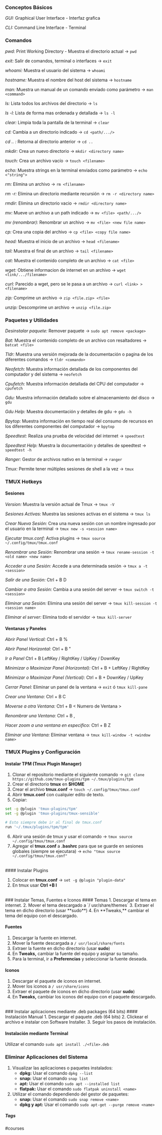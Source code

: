 ### Conceptos Básicos

*GUI:* Graphical User Interface - Interfaz grafica

*CLI:*  Command Line Interface - Terminal
<br>
### Comandos

*pwd:*  Print Working Directory - Muestra el directorio actual -> `pwd`

*exit:*  Salir de comandos, terminal o interfaces -> `exit`

*whoami:*  Muestra el usuario del sistema -> `whoami`

*hostname:*  Muestra el nombre del host del sistema -> `hostname`

*man:*  Muestra un manual de un comando enviado como parámetro -> `man <command>`

*ls:*  Lista todos los archivos del directorio -> `ls`

*ls -l:*  Lista de forma mas ordenada y detallada -> `ls -l`

*clear:*  Limpia toda la pantalla de la terminal -> `clear`

*cd:*  Cambia a un directorio indicado -> `cd <path/.../>`

*cd .. :*  Retorna al directorio anterior -> `cd ..`

*mkdir:*  Crea un nuevo directorio -> `mkdir <directory name>`

*touch:*  Crea un archivo vacío -> `touch <filename>`

*echo:*  Muestra strings en la terminal enviados como parámetro -> `echo <"string">`

*rm:*  Elimina un archivo -> `rm <filename>`

*rm -r:*  Elimina un directorio mediante recursión -> `rm -r <directory name>`

*rmdir:*  Elimina un directorio vacio -> `rmdir <directory name>`

*mv:*  Mueve un archivo a un path indicado -> `mv <file> <path/.../>`

*mv (renombrar):*  Renombrar un archivo -> `mv <file> <new file name>`

*cp:*  Crea una copia del archivo -> `cp <file> <copy file name>`

*head:*  Muestra el inicio de un archivo -> `head <filename>`

*tail:*  Muestra el final de un archivo -> `tail <filename>`

*cat:*  Muestra el contenido completo de un archivo -> `cat <file>`

*wget:*  Obtiene informacion de internet en un archivo -> `wget <link/.../filename>`

*curl:*  Parecido a wget, pero se le pasa a un archivo -> `curl <link> > <filename>`

*zip:*  Comprime un archivo -> `zip <file.zip> <file>`

*unzip:*  Descomprime un archivo -> `unzip <file.zip>`
<br>
### Paquetes y Utilidades

*Desinstalar paquete:*  Remover paquete -> `sudo apt remove <package>`

*Bat:*  Muestra el contenido completo de un archivo con resaltadores -> `batcat <file>`

*Tldr:*  Muestra una versión mejorada de la documentación o pagina de los diferentes comandos -> `tldr <comando>`

*Neofetch:*  Muestra información detallada de los componentes del computador y del sistema -> `neofetch`

*Cpufetch:*  Muestra información detallada del CPU del computador -> `cpufetch`

*Gdu:*  Muestra información detallado sobre el almacenamiento del disco -> `gdu`

*Gdu Help:*  Muestra documentación y detalles de gdu -> `gdu -h`

*Bpytop:*  Muestra información en tiempo real del consumo de recursos en los diferentes componentes del computador -> `bpytop`

*Speedtest:*  Realiza una prueba de velocidad del internet -> `speedtest`

*Speedtest Help:*  Muestra la documentación y detalles de speedtest -> `speedtest -h`

*Ranger:*  Gestor de archivos nativo en la terminal -> `ranger`

*Tmux:*  Permite tener múltiples sesiones de shell a la vez -> `tmux`
<br>
### TMUX Hotkeys
#### Sesiones

*Version:*  Muestra la versión actual de Tmux -> `tmux -V`

*Sesiones Activas:*  Muestra las sesiones activas en el sistema -> `tmux ls`

*Crear Nueva Sesión:*  Crea una nueva sesión con un nombre ingresado por el usuario en la terminal -> `tmux new -s <session name>`

*Ejecutar tmux.conf:*  Activa plugins -> `tmux source ~/.config/tmux/tmux.conf`

*Renombrar una Sesión:*  Renombrar una sesión -> `tmux rename-session -t <old name> <new name>`

*Acceder a una Sesión:*  Accede a una determinada sesión -> `tmux a -t <session>`

*Salir de una Sesión:*  Ctrl + B D

*Cambiar a otra Sesión:*  Cambia a una sesión del server -> `tmux switch -t <session>`

*Eliminar una Sesión:*  Elimina una sesión del server -> `tmux kill-session -t <session name>`

*Eliminar el server:*  Elimina todo el servidor -> `tmux kill-server`
<br>
#### Ventanas y Paneles

*Abrir Panel Vertical:*  Ctrl + B %

*Abrir Panel Horizontal:*  Ctrl + B "

*Ir a Panel*  Ctrl + B LeftKey / RightKey / UpKey / DownKey

*Minimizar o Maximizar Panel (Horizontal):*  Ctrl + B + LeftKey / RightKey

*Minimizar o Maximizar Panel (Vertical):*  Ctrl + B + DownKey / UpKey 

*Cerrar Panel:* Eliminar un panel de la ventana -> `exit` ó `tmux kill-pane`

*Crear una Ventana:*  Ctrl + B C

*Moverse a otra Ventana:*  Ctrl + B < Numero de Ventana >

*Renombrar una Ventana:*  Ctrl + B ,
 
*Hacer zoom a una ventana en especifico:*  Ctrl + B Z

*Eliminar una Ventana:*  Eliminar ventana -> `tmux kill-window -t <window name>`
<br>
### TMUX Plugins y Configuración
#### Instalar TPM (Tmux Plugin Manager)
1. Clonar el repositorio mediante el siguiente comando -> `git clone https://github.com/tmux-plugins/tpm ~/.tmux/plugins/tpm`
2. Crear el directorio **tmux** en **$HOME**
3. Crear el archivo **tmux.conf** -> `touch ~/.config/tmux/tmux.conf`
4. Abrir **tmux.conf** con cualquier edito de texto.
5. Copiar:
~~~bash
set -g @plugin 'tmux-plugins/tpm'
set -g @plugin 'tmux-plugins/tmux-sensible'

# Esto siempre debe ir al final de tmux.conf
run '~/.tmux/plugins/tpm/tpm'
~~~
6. Abrir una sesión de tmux y usar el comando -> `tmux source ~/.config/tmux/tmux.conf`
7. Agregar el **tmux.conf** a **.bashrc** para que se guarde en sesiones globales (siempre se ejecutara) -> `echo "tmux source ~/.config/tmux/tmux.conf"`
<br>
#### Instalar Plugins

1. Colocar en **tmux.conf** -> `set -g @plugin "plugin-data"`
2. En tmux usar **Ctrl +B I**
<br>
### Instalar Temas, Fuentes e Iconos
#### Temas
1. Descargar el tema en internet.
2. Mover el tema descargado a `/ usr/share/themes`
3. Extraer el tema en dicho directorio (usar **sudo**)
4. En **Tweaks,** cambiar el tema del equipo con el descargado.

#### Fuentes
1. Descargar la fuente en internet.
2. Mover la fuente descargada a `/ usr/local/share/fonts`
3. Extraer la fuente en dicho directorio (usar **sudo**)
4. En **Tweaks,** cambiar la fuente del equipo y asignar su tamaño.
5. Para la terminal, ir a **Preferencias** y seleccionar la fuente deseada.

#### Iconos
1. Descargar el paquete de iconos en internet.
2. Mover los iconos a `/ usr/share/icons`
3. Extraer el paquete de iconos en dicho directorio (usar **sudo**)
4. En **Tweaks,** cambiar los iconos del equipo con el paquete descargado.
<br>
### Instalar aplicaciones mediante .deb packages (64 bits)
#### Instalación Manual
1. Descargar el paquete .deb (64 bits)
2. Clickear el archivo e instalar con Software Installer.
3. Seguir los pasos de instalación.

#### Instalación mediante Terminal

Utilizar el comando `sudo apt install ./<file>.deb`
<br>
### Eliminar Aplicaciones del Sistema

1. Visualizar las aplicaciones o paquetes instalados:
	- **dpkg:**  Usar el comando `dpkg --list`
	- **snap:** Usar el comando `snap list`
	- **apt:** Usar el comando `sudo apt --installed list`
	- **flatpak:** Usar el comando `sudo flatpak uninstall <name>`
1. Utilizar el comando dependiendo del gestor de paquetes:
	- **snap:**  Usar el comando `sudo snap remove <name>`
	- **dpkg y apt:** Usar el comando `sudo apt-get --purge remove <name>`

##### Tags

#courses
